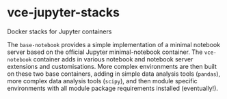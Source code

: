 # vce-jupyter-stacks
Docker stacks for Jupyter containers

The `base-notebook` provides a simple implementation of a minimal notebook server based on the official Jupyter minimal-notebook container. The `vce-notebook` container adds in various notebook and notebook server extensions and customisations. More complex environments are then built on these two base containers, adding in simple data analysis tools (`pandas`), more complex data analysis tools (`scipy`), and then module specific environments with all module package requirements installed (eventually!).

